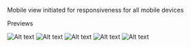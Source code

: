 Mobile view initiated for responsiveness for all mobile devices

Previews  

![Alt text](assets/img/previews/preview1.png?raw=true)
![Alt text](assets/img/previews/preview2.png?raw=true)
![Alt text](assets/img/previews/preview3.png?raw=true)
![Alt text](assets/img/previews/preview4.png?raw=true)
![Alt text](assets/img/previews/preview5.png?raw=true)

